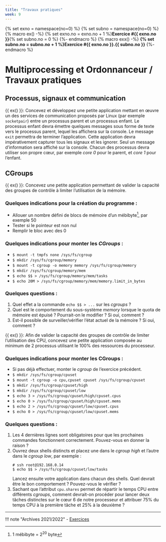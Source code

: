 ```yaml
---
title: "Travaux pratiques"
week: 9
---
```


{% set exno = namespace(no=0) %}
{% set subno = namespace(no=0) %}
{% macro ex() -%}
{% set exno.no = exno.no + 1 %}**Exercice #{{ exno.no }}**{% set subno.no = 0 %}
{%- endmacro %}
{% macro exx() -%}
**{% set subno.no = subno.no + 1 %}Exercice #{{ exno.no }}.{{ subno.no }}**
{%- endmacro %}

# Multiprocessing et Ordonnanceur / Travaux pratiques

## Processus, signaux et communication

{{ ex() }}: Concevez et développez une petite application mettant en
œuvre un des services de communication proposés par Linux (par exemple
`socketpair`) entre un processus parent et un processus enfant. Le
processus enfant devra émettre quelques messages sous forme de texte
vers le processus parent, lequel les affichera sur la console. Le
message `exit` permettra de terminer l’application. Cette application
devra impérativement capturer tous les signaux et les ignorer. Seul un
message d’information sera affiché sur la console. Chacun des processus
devra utiliser son propre cœur, par exemple _core 0_ pour le parent, et _core 1_
pour l’enfant.

## CGroups

{{ ex() }}: Concevez une petite application permettant de valider la
capacité des groupes de contrôle à limiter l’utilisation de la mémoire.

### Quelques indications pour la création du programme :

- Allouer un nombre défini de blocs de mémoire d’un mébibyte[^1], par exemple 50
- Tester si le pointeur est non nul
- Remplir le bloc avec des 0

[^1]: $1$ mébibyte = $2^{20}$ byte

### Quelques indications pour monter les _CGroups_ :

- `$ mount -t tmpfs none /sys/fs/cgroup`
- `$ mkdir /sys/fs/cgroup/memory`
- `$ mount -t cgroup -o memory memory /sys/fs/cgroup/memory`
- `$ mkdir /sys/fs/cgroup/memory/mem`
- `$ echo $$ > /sys/fs/cgroup/memory/mem/tasks`
- `$ echo 20M > /sys/fs/cgroup/memory/mem/memory.limit_in_bytes`

### Quelques questions :

1. Quel effet a la commande `echo $$ > ...` sur les _cgroups_ ?
2. Quel est le comportement du sous-système _memory_ lorsque le quota de
   mémoire est épuisé&nbsp;? Pourrait-on le modifier ? Si oui, comment ?
3. Est-il possible de surveiller/vérifier l’état actuel de la mémoire ?
   Si oui, comment ?

{{ ex() }}: Afin de valider la capacité des groupes de contrôle de
limiter l’utilisation des CPU, concevez une petite application composée
au minimum de 2 processus utilisant le 100% des ressources du
processeur.

### Quelques indications pour monter les CGroups :

- Si pas déjà effectuer, monter le _cgroup_ de l’exercice précédent.
- `$ mkdir /sys/fs/cgroup/cpuset`
- `$ mount -t cgroup -o cpu,cpuset cpuset /sys/fs/cgroup/cpuset`
- `$ mkdir /sys/fs/cgroup/cpuset/high`
- `$ mkdir /sys/fs/cgroup/cpuset/low`
- `$ echo 3 > /sys/fs/cgroup/cpuset/high/cpuset.cpus`
- `$ echo 0 > /sys/fs/cgroup/cpuset/high/cpuset.mems`
- `$ echo 2 > /sys/fs/cgroup/cpuset/low/cpuset.cpus`
- `$ echo 0 > /sys/fs/cgroup/cpuset/low/cpuset.mems`


### Quelques questions :

1. Les 4 dernières lignes sont obligatoires pour que les prochaines
   commandes fonctionnent correctement. Pouvez-vous en donner la raison ?
2. Ouvrez deux shells distincts et placez une dans le _cgroup high_ et
   l’autre dans le _cgroup low_, par exemple :
   ```
   # ssh root@192.168.0.14
   $ echo $$ > /sys/fs/cgroup/cpuset/low/tasks
   ```
   Lancez ensuite votre application dans chacun des shells. Quel
   devrait être le bon comportement ? Pouvez-vous le vérifier ?
3. Sachant que l’attribut ``cpu.shares`` permet de répartir le temps CPU
   entre différents _cgroups_, comment devrait-on procéder pour lancer
   deux tâches distinctes sur le cœur 6 de notre processeur et attribuer
   75% du temps CPU à la première tâche et 25% à la deuxième ?

---

!!! note "Archives 2021/2022"
    - [Exercices](assets/sp.06.2_mas_csel_mulitprocessing_exercices.pdf)
